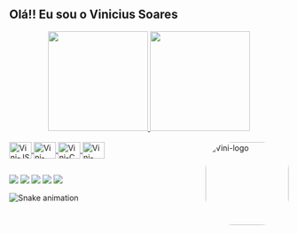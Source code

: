 ## Olá!! Eu sou o Vinicius Soares

<div align="center">
  <a href="https://github.com/SoaresVini">
  <img height="180em" src="https://github-readme-stats.vercel.app/api?username=SoaresVini&show_icons=true&theme=cobalt&include_all_commits=true&count_private=true"/>
    
  <img height="180em" src="https://github-readme-stats.vercel.app/api/top-langs/?username=SoaresVini&layout=compact&langs_count=7&theme=cobalt"/>
</div>

<div style="display: inline_block"><br>
  
  <img align="center" alt="Vini-JS" height="30" width="40" src="https://cdn.jsdelivr.net/gh/devicons/devicon/icons/javascript/javascript-original.svg" />
  <img align="center" alt="Vini-Java" height="30" width="40" src="https://cdn.jsdelivr.net/gh/devicons/devicon/icons/java/java-plain.svg" />
  <img align="center" alt="Vini-C" height="30" width="40" src="https://cdn.jsdelivr.net/gh/devicons/devicon/icons/c/c-plain.svg" />
  <img align="right" alt="Vini-logo" height="150" style="border-radius:50px;" src="https://a.espncdn.com/combiner/i?img=/i/teamlogos/soccer/500/819.png">
  <img align="center" alt="Vini-Delphi" height="30" width="40" src="https://upload.wikimedia.org/wikipedia/commons/b/bd/Delphi_Language_Logo.png" />
  
##
 
<div> 
  <a href="https://instagram.com/Soares_vini_" target="_blank"><img src="https://img.shields.io/badge/-Instagram-%23E4405F?style=for-the-badge&logo=instagram&logoColor=white" target="_blank"></a>
 <a href="https://discord.gg/wagxzStdcR" target="_blank"><img src="https://img.shields.io/badge/Discord-7289DA?style=for-the-badge&logo=discord&logoColor=white" target="_blank"></a> 
  <a href = "mailto: vini.soares.filho@gmail.com"><img src="https://img.shields.io/badge/Gmail-D14836?style=for-the-badge&logo=gmail&logoColor=white" target="_blank"></a>
  <a href="https://www.linkedin.com/in/" target="_blank"><img src="https://img.shields.io/badge/-LinkedIn-%230077B5?style=for-the-badge&logo=linkedin&logoColor=white" target="_blank"></a> 
 <a href= "https://www.linkedin.com/in/" target="_blank"><img src="https://img.shields.io/badge/Twitter-1DA1F2?style=for-the-badge&logo=twitter&logoColor=white" target="_blank"></a> 
 
</div>
  
   ![Snake animation](https://github.com/SoaresVini/SoaresVini/blob/output/github-contribution-grid-snake.svg)

